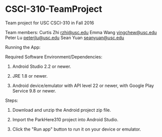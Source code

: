 # CSCI-310-TeamProject
Team project for USC CSCI-310 in Fall 2016

Team members:
Curtis Zhi rzhi@usc.edu
Emma Wang yingchew@usc.edu
Peter Lu peterjlu@usc.edu
Sean Yuan seanyuan@usc.edu


Running the App:

Required Software Environment/Dependencies:

1. Android Studio 2.2 or newer.

2. JRE 1.8 or newer.

3. Android device/emulator with API level 22 or newer, with Google Play Service 9.8 or newer.

Steps:

1. Download and unzip the Android project zip file.

2. Import the ParkHere310 project into Android Studio.

3. Click the "Run app" button to run it on your device or emulator.
